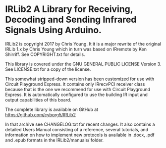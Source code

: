 # IRLib2 A Library for Receiving, Decoding and Sending Infrared Signals Using Arduino.

IRLib2 is copyright 2017 by Chris Young. It it is a major rewrite of the original IRLib 1.x by Chris Young which in turn was based on IRremote by Ken Shirriff. See COPYRIGHT.txt for details.

This library is covered under the GNU GENERAL PUBLIC LICENSE Version 3. See LICENSE.txt for a copy of the license.

This somewhat stripped-down version has been customized for use with Circuit Playground Express. It contains only IRrecvPCI receiver class because that is the one we recommend for use with Circuit Playground Express. It is automatically configured to use the building IR input and output capabilities of this board.

The complete library is available on GitHub at https://github.com/cyborg5/IRLib2

In that archive see CHANGELOG.txt for recent changes. It also contains a detailed Users Manual consisting of a reference, several tutorials, and information on how to implement new protocols is available in .docx, .pdf and .epub formats in the IRLib2/manuals/ folder.
